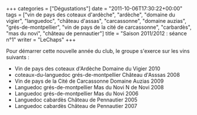 +++
categories = ["Dégustations"]
date = "2011-10-06T17:30:22+00:00"
tags = ["vin de pays des coteaux d'ardèche", "ardèche", "domaine du vigier", "languedoc", "château d'assas", "carcassonne", "domaine auzias", "grés-de-montpellier", "vin de pays de la cité de carcassonne", "carbardès", "mas du novi", "château de pennautier"]
title = "Saison 2011/2012 : séance n°1"
writer = "LeChaps"
+++

Pour démarrer cette nouvelle année du club, le groupe s'exerce sur les vins suivants :

* Vin de pays des coteaux d'Ardèche Domaine du Vigier 2010
* coteaux-du-languedoc grés-de-montpellier Château d'Asssas 2008
* Vin de pays de la Cité de Carcassonne Domaine Auzias 2009
* Languedoc grés-de-montpellier Mas du Novi N de Novi 2008
* Languedoc grés-de-montpellier Mas du Novi 2006
* Languedoc cabardès Château de Pennautier 2005
* Languedoc cabardès Château de Pennautier 2007
